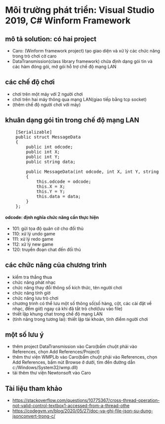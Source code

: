 # Môi trường phát triển: Visual Studio 2019, C# Winform Framework
## mô tả solution: có hai project
- Caro: (Winform framework project) tạo giao diện và xử lý các chức năng trong trò chơi cờ caro
- DataTransmission(class library framework) chứa định dạng gói tin và các hàm đóng gói, mở gói hỗ trợ chế độ mạng LAN
## các chế độ chơi
- chơi trên một máy với 2 người chơi
- chơi trên hai máy thông qua mạng LAN(giao tiếp bằng tcp socket)
- (thêm chế độ người chơi với máy)
## khuân dạng gói tin trong chế độ mạng LAN
<pre>
    [Serializable]
    public struct MessageData
    {
        public int odcode;
        public int X;
        public int Y;
        public string data;

        public MessageData(int odcode, int X, int Y, string data)
        {
            this.odcode = odcode;
            this.X = X;
            this.Y = Y;
            this.data = data;
        }
    };
</pre>
#### odcode: định nghĩa chức năng cần thực hiện
- 101: gửi tọa độ quân cờ cho đối thủ
- 110: xử lý undo game
- 111: xử lý redo game
- 112: xử lý new game
- 120: truyền đoạn chat đến đối thủ
## các chức năng của chương trình
- kiểm tra thắng thua
- chức năng phát nhạc
- chức năng thay đổi thông số kích thức, tên người chơi
- chức năng tính giờ
- chức năng lưu trò chơi
- chương trình có thể lưu một số thông số(số hàng, cột, các cài đặt về nhạc, đếm giờ) ngay cả khi đã tắt trò chơi(lưu vào file)
- thiết lập khung chat trong chế độ mạng LAN
- (tính năng trong tương lai): thiết lập tài khoản, tính điểm người chơi
## một số lưu ý
- thêm project DataTransmission vào Caro(bấm chuột phải vào References, chọn Add References/Project)
- thêm thư viện WMPLib vào Caro(bấm chuột phải vào References, chọn Add References, bấm nút Browse ở dưới, tìm đến đường dẫn c:/Windows/System32/wmp.dll)
- tải thêm thư viện Newtonsoft vào Caro
## Tài liệu tham khảo
- https://stackoverflow.com/questions/10775367/cross-thread-operation-not-valid-control-textbox1-accessed-from-a-thread-othe
- https://codegym.vn/blog/2020/05/27/doc-va-ghi-file-json-su-dung-jsonconvert-trong-c/
